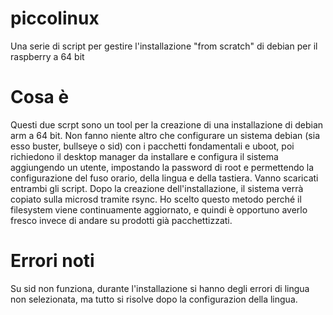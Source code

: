 # piccolinux
Una serie di script per gestire l'installazione "from scratch" di debian per il raspberry a 64 bit

# Cosa è
Questi due scrpt sono un tool per la creazione di una installazione di debian arm a 64 bit.
Non fanno niente altro che configurare un sistema debian (sia esso buster, bullseye o sid) con i pacchetti fondamentali e uboot, poi richiedono il desktop manager da installare e configura il sistema aggiungendo un utente, impostando la password di root e permettendo la configurazione del fuso orario, della lingua e della tastiera.
Vanno scaricati entrambi gli script.
Dopo la creazione dell'installazione, il sistema verrà copiato sulla microsd tramite rsync. Ho scelto questo metodo perché il filesystem viene continuamente aggiornato, e quindi è opportuno averlo fresco invece di andare su prodotti già pacchettizzati.

# Errori noti
Su sid non funziona, durante l'installazione si hanno degli errori di lingua non selezionata, ma tutto si risolve dopo la configurazion della lingua.

